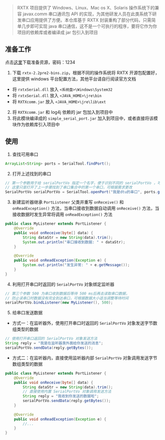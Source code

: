 
> RXTX 项目提供了 Windows、Linux、Mac os X、Solaris 操作系统下的兼容 javax.comm 串口通讯包 API 的实现，为其他研发人员在此类系统下研发串口应用提供了方便。本仓库基于 RXTX 封装重构了部分代码，只需简单几步即可实现 java 串口通信，这不是一个可执行的程序，要将它作为你项目的依赖库或者编译成 jar 包引入到项目

## 准备工作
点击[这里](https://pan.baidu.com/s/1i4X3Fxj)下载准备资源，密码：1234
1. 下载 `rxtx-2.2pre2-bins.zip`，根据不同的操作系统将 RXTX 开源包配置好，这里提供 windows 平台配置方法，其他平台请自行阅读官方文档
 - 将 `rxtxSerial.dll` 放入 `<系统盘>\Windows\System32`
 - 将 `rxtxSerial.dll` 放入 `<JAVA_HOME>\jre\bin`
 - 将 `RXTXcomm.jar` 放入 `<JAVA_HOME>\jre\lib\ext`
2. 将 `RXTXcomm.jar` 和 log4j 依赖的 jar 包加入到项目中
3. 将此模块编译成的 `simple_serial_port.jar` 加入到项目中，或者直接将该模块作为依赖库引入项目中
## 使用
1. 查找可用串口

```java
ArrayList<String> ports = SerialTool.findPort();
```
2. 打开上述找到的串口
```java
// 第一个参数用于给 serialPortVo 指定一个名字，便于识别不同的 serialPortVo ，可通过 serialPortVo.getName() 获取
// 这里只是打开了上一步骤找到了串口集合中的第一个串口，可根据需求更改
SerialPortVo serialPortVo = SerialTool.openPort("我是dtu的串口", ports.get(0), baudRate);
```
3. 新建监听器继承 `PortListener` 父类并重写 `onReceive()` 和 `onReadException()` 方法，当串口接收到数据自动调用 `onReceive()` 方法，当接收数据时发生异常将调用 `onReadException()` 方法
```java
public class MyListener extends PortListener {
    @Override
    public void onReceive(byte[] data) {
        String dataStr = new String(data).trim();
        System.out.println("串口接收到数据: " + dataStr);
    }
    
    @Override
    public void onReadException(Exception e) {
        System.out.println("发生异常: " + e.getMessage());
    }
}
```
4. 利用打开串口时返回的 `SerialPortVo` 对象绑定监听器
```java
// 第三个参数 500 为串口收到数据后等待 500 ms后再去读取串口数据，
// 防止读串口时数据没有完全到达串口，可根据数据大小适当调整等待时间
serialPortVo.bindListener(new MyListener(), 500);
```
5. 给串口发送数据
- 方式一：在监听器外，使用打开串口时返回的 `SerialPortVo` 对象发送字节数组类型的数据
```java
// 使用打开串口返回的 SerialPortVo 对象发送方法
String reply = "我是在监听器类外面给你发送的消息";
serialPortVo.sendData(reply.getBytes());
```
- 方式二：在监听器内，直接使用监听器内部 `SerialPortVo` 对象调用发送字节数组类型的数据
```java
public class MyListener extends PortListener {
    @Override
    public void onReceive(byte[] data) {
        String dataStr = new String(data).trim();
        // 直接使用内置 SerialPortVo 对象调用发送方法
        String reply = "我收到你发送的数据啦";
        serialPortVo.sendData(reply.getBytes());
    }
    
    @Override
    public void onReadException(Exception e) {
        //...
    }
}
```

